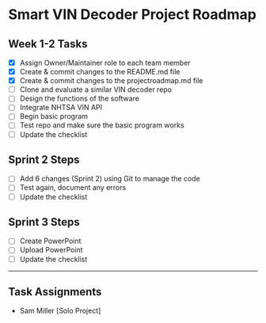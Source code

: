 # Smart VIN Decoder Project Roadmap

## Week 1-2 Tasks
- [x] Assign Owner/Maintainer role to each team member  
- [x] Create & commit changes to the README.md file  
- [x] Create & commit changes to the projectroadmap.md file  
- [ ] Clone and evaluate a similar VIN decoder repo  
- [ ] Design the functions of the software  
- [ ] Integrate NHTSA VIN API  
- [ ] Begin basic program  
- [ ] Test repo and make sure the basic program works  
- [ ] Update the checklist  

## Sprint 2 Steps
- [ ] Add 6 changes (Sprint 2) using Git to manage the code
- [ ] Test again, document any errors
- [ ] Update the checklist  

## Sprint 3 Steps
- [ ] Create PowerPoint  
- [ ] Upload PowerPoint  
- [ ] Update the checklist  

---

## Task Assignments
- Sam Miller [Solo Project]  
